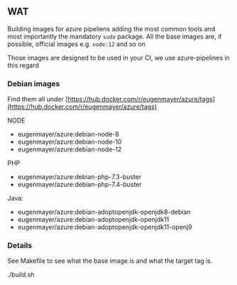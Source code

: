 ## WAT

Building images for azure pipeliens adding the most common tools and most importantly the mandatory `sudo` package.
All the base images are, if possible, official images e.g. `node:12` and so on

Those images are designed to be used in your CI, we use azure-pipelines in this regard

### Debian images

Find them all under [https://hub.docker.com/r/eugenmayer/azure/tags](https://hub.docker.com/r/eugenmayer/azure/tags)

NODE
- eugenmayer/azure:debian-node-8
- eugenmayer/azure:debian-node-10
- eugenmayer/azure:debian-node-12

PHP
- eugenmayer/azure:debian-php-7.3-buster
- eugenmayer/azure:debian-php-7.4-buster

Java:
- eugenmayer/azure:debian-adoptopenjdk-openjdk8-debian
- eugenmayer/azure:debian-adoptopenjdk-openjdk11
- eugenmayer/azure:debian-adoptopenjdk-openjdk11-openj9

### Details

See Makefile to see what the base image is and what the target tag is. 

   ./build.sh <OS> <FROMIMAGE> <TAG>
